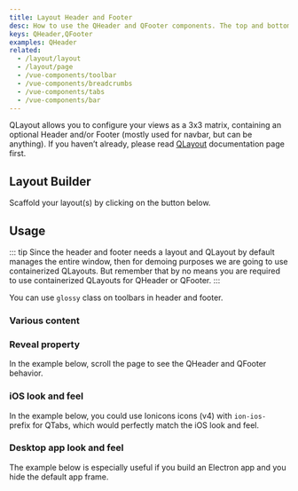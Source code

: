 ```yaml
---
title: Layout Header and Footer
desc: How to use the QHeader and QFooter components. The top and bottom bars of your Quasar app.
keys: QHeader,QFooter
examples: QHeader
related:
  - /layout/layout
  - /layout/page
  - /vue-components/toolbar
  - /vue-components/breadcrumbs
  - /vue-components/tabs
  - /vue-components/bar
---
```


QLayout allows you to configure your views as a 3x3 matrix, containing an optional Header and/or Footer (mostly used for navbar, but can be anything). If you haven’t already, please read [QLayout](/layout/layout) documentation page first.

<doc-api file="QHeader" />

<doc-api file="QFooter" />

## Layout Builder
Scaffold your layout(s) by clicking on the button below.

<q-btn icon-right="launch" label="Layout Builder" href="/layout-builder" target="_blank" />

## Usage
::: tip
Since the header and footer needs a layout and QLayout by default manages the entire window, then for demoing purposes we are going to use containerized QLayouts. But remember that by no means you are required to use containerized QLayouts for QHeader or QFooter.
:::

<doc-example title="Basic" file="Basic" />

You can use `glossy` class on toolbars in header and footer.

<doc-example title="Glossy" file="Glossy" />

### Various content

<doc-example title="Playing with QToolbar" file="Extended" />

<doc-example title="Playing with QBreadcrumb" file="Breadcrumbs" />

<doc-example title="Playing with QTabs" file="Tabs" />

### Reveal property

In the example below, scroll the page to see the QHeader and QFooter behavior.

<doc-example title="Reveal" file="Reveal" />

### iOS look and feel
In the example below, you could use Ionicons icons (v4) with `ion-ios-` prefix for QTabs, which would perfectly match the iOS look and feel.

<doc-example title="iOS-like" file="LookingIOS" />

### Desktop app look and feel
The example below is especially useful if you build an Electron app and you hide the default app frame.

<doc-example title="Desktop app-like" file="AppLike" />
